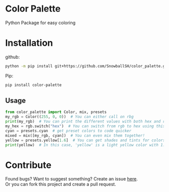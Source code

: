 # Color Palette

Python Package for easy coloring

# Installation
github:
```bash
python -m pip install git+https://github.com/SnowballSH/color_palette.git@master
```
Pip:
```bash
pip install color-palette
```

## Usage

```py
from color_palette import Color, mix, presets
my_rgb = Color((255, 0, 0))  # You can either call on rbg
print(my_rgb)  # You can print the different values with both hex and rgb
my_hex = rgb.switch("hex")  # You can switch from rgb to hex using this or the .to_rbg and .to_hex commands
cyan = presets.cyan  # get preset colors to code quicker
mixed = mix([my_rgb, cyan])  # You can even mix them together!
yellow = presets.yellow[1.6]  # You can get shades and tints for colors by using [amount] after color -- 0 is the original color
print(yellow)  # In this case, 'yellow' is a light yellow color with 1.6 times lighter than normal.
```

# Contribute
Found bugs? Want to suggest something? Create an issue [here](https://github.com/SnowballSH/color_palette/issues).<br>
Or you can fork this project and create a pull request.